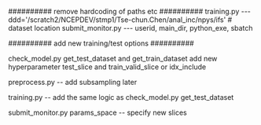 ########## remove hardcoding of paths etc ##########
training.py --- ddd='/scratch2/NCEPDEV/stmp1/Tse-chun.Chen/anal_inc/npys/ifs' # dataset location
submit_monitor.py --- userid, main_dir, python_exe, sbatch




########## add new training/test options ##########

check_model.py
  get_test_dataset and get_train_dataset add new hyperparameter test_slice and train_valid_slice or idx_include

preprocess.py -- add subsampling later

training.py -- add the same logic as check_model.py get_test_dataset

submit_monitor.py 
  params_space -- specify new slices

